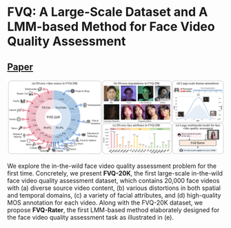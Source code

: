 # FVQ: A Large-Scale Dataset and A LMM-based Method for Face Video Quality Assessment
## [Paper](https://arxiv.org/pdf/2504.09255?)

<img src="assets/teaser.png" /> 

We explore the in-the-wild face video quality assessment problem for the first time. Concretely, we present **FVQ-20K**, the first large-scale in-the-wild face video quality assessment dataset, which contains 20,000 face videos with (a) diverse source video content, (b) various distortions in both spatial and temporal domains, (c) a variety of facial attributes, and (d) high-quality MOS annotation for each video. Along with the FVQ-20K dataset, we propose **FVQ-Rater**, the first LMM-based method elaborately designed for the face video quality assessment task as illustrated in (e).
